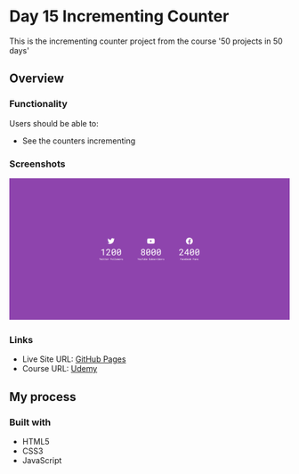 # Day 15 Incrementing Counter

This is the incrementing counter project from the course '50 projects in 50 days'

## Overview

### Functionality

Users should be able to:

- See the counters incrementing

### Screenshots

![](/screenshots/screenshot1.png)

### Links

- Live Site URL: [GitHub Pages](https://aref-akminasi.github.io/day15-incrementing-counter/)
- Course URL: [Udemy](https://www.udemy.com/course/50-projects-50-days/?utm_source=adwords&utm_medium=udemyads&utm_campaign=WebDevelopment_v.PROF_la.EN_cc.ROWMTA-B_ti.8322&utm_content=deal4584&utm_term=_._ag_80869579591_._ad_533999956732_._kw__._de_c_._dm__._pl__._ti_dsa-774930035449_._li_1010752_._pd__._&matchtype=&gclid=EAIaIQobChMI762Pj479_wIVHJeDBx1Z6gqdEAAYASAAEgLTq_D_BwE)

## My process

### Built with

- HTML5
- CSS3
- JavaScript
